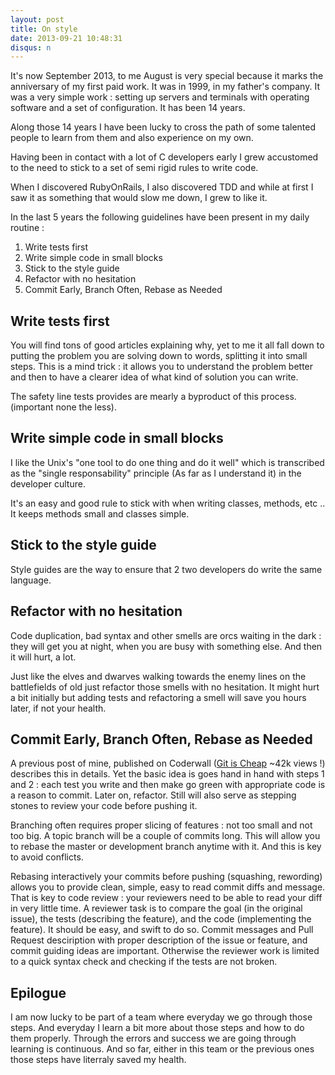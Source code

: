 ```yaml
---
layout: post
title: On style
date: 2013-09-21 10:48:31
disqus: n
---
```


It's now September 2013, to me August is very special because it marks the anniversary of my first paid work. It was in 1999, in my father's company. It was a very simple work : setting up servers and terminals with operating software and a set of configuration. It has been 14 years.

Along those 14 years I have been lucky to cross the path of some talented people to learn from them and also experience on my own.

Having been in contact with a lot of C developers early I grew accustomed to the need to stick to a set of semi rigid rules to write code.

When I discovered RubyOnRails, I also discovered TDD and while at first I saw it as something that would slow me down, I grew to like it.

In the last 5 years the following guidelines have been present in my daily routine :

1. Write tests first
2. Write simple code in small blocks
3. Stick to the style guide
4. Refactor with no hesitation
5. Commit Early, Branch Often, Rebase as Needed

## Write tests first

You will find tons of good articles explaining why, yet to me it all fall down to putting the problem you are solving down to words, splitting it into small steps. This is a mind trick : it allows you to understand the problem better and then to have a clearer idea of what kind of solution you can write.

The safety line tests provides are mearly a byproduct of this process. (important none the less).


## Write simple code in small blocks

I like the Unix's "one tool to do one thing and do it well" which is transcribed as the "single responsability" principle (As far as I understand it) in the developer culture.

It's an easy and good rule to stick with when writing classes, methods, etc .. It keeps methods small and classes simple.


## Stick to the style guide

Style guides are the way to ensure that 2 two developers do write the same language.

## Refactor with no hesitation

Code duplication, bad syntax and other smells are orcs waiting in the dark : they will get you at night, when you are busy with something else. And then it will hurt, a lot.

Just like the elves and dwarves walking towards the enemy lines on the battlefields of old just refactor those smells with no hesitation. It might hurt a bit initially but adding tests and refactoring a smell will save you hours later, if not your health.


## Commit Early, Branch Often, Rebase as Needed

A previous post of mine, published on Coderwall ([Git is Cheap](https://coderwall.com/p/wxowig) ~42k views !) describes this in details. Yet the basic idea is goes hand in hand with steps 1 and 2 : each test you write and then make go green with appropriate code is a reason to commit. Later on, refactor. Still will also serve as stepping stones to review your code before pushing it.

Branching often requires proper slicing of features : not too small and not too big. A topic branch will be a couple of commits long. This will allow you to rebase the master or development branch anytime with it. And this is key to avoid conflicts.

Rebasing interactively your commits before pushing (squashing, rewording) allows you to provide clean, simple, easy to read commit diffs and message. That is key to code review : your reviewers need to be able to read your diff in very little time. A reviewer task is to compare the goal (in the original issue), the tests (describing the feature), and the code (implementing the feature). It should be easy, and swift to do so.
Commit messages and Pull Request desciription with proper description of the issue or feature, and commit guiding ideas are important. Otherwise the reviewer work is limited to a quick syntax check and checking if the tests are not broken.

## Epilogue

I am now lucky to be part of a team where everyday we go through those steps. And everyday I learn a bit more about those steps and how to do them properly. Through the errors and success we are going through learning is continuous. And so far, either in this team or the previous ones those steps have literraly saved my health.
